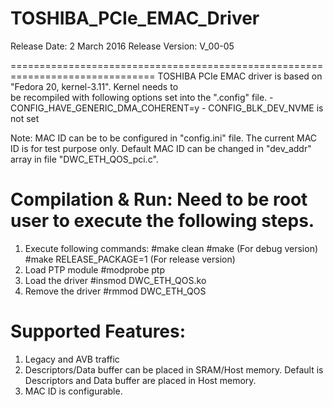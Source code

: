 # TOSHIBA_PCIe_EMAC_Driver
Release Date: 2 March 2016
Release Version: V_00-05


===============================================================================
TOSHIBA PCIe EMAC driver is based on "Fedora 20, kernel-3.11". Kernel needs to   
be recompiled with following options set into the ".config" file.
	- CONFIG_HAVE_GENERIC_DMA_COHERENT=y 
	- CONFIG_BLK_DEV_NVME is not set

Note:
	MAC ID can be to be configured in "config.ini" file. The current MAC ID is
	for test purpose only. Default MAC ID can be changed in "dev_addr" array
    in file "DWC_ETH_QOS_pci.c".
	
Compilation & Run: Need to be root user to execute the following steps.
===============================================================================
1.  Execute following commands:
    #make clean
    #make						(For debug version)
    #make RELEASE_PACKAGE=1 	(For release version)
2.	Load PTP module
	#modprobe ptp
3.  Load the driver
	#insmod DWC_ETH_QOS.ko
4.  Remove the driver
	#rmmod DWC_ETH_QOS

	
Supported Features:
===============================================================================
1. Legacy and AVB traffic
2. Descriptors/Data buffer can be placed in SRAM/Host memory. Default is 
   Descriptors and Data buffer are placed in Host memory.
3. MAC ID is configurable.
	
